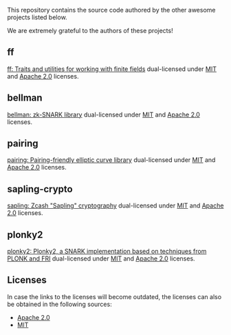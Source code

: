 This repository contains the source code authored by the other awesome projects
listed below.

We are extremely grateful to the authors of these projects!

## ff

[ff: Traits and utilities for working with finite fields](https://github.com/zkcrypto/ff) dual-licensed
under [MIT][ff-mit] and [Apache 2.0][ff-apache] licenses.

[ff-mit]: https://github.com/zkcrypto/ff/blob/b853db2c05a5901a8199012f80f5ee3784f52549/LICENSE-MIT
[ff-apache]: https://github.com/zkcrypto/ff/blob/b853db2c05a5901a8199012f80f5ee3784f52549/LICENSE-APACHE

## bellman

[bellman: zk-SNARK library](https://github.com/zkcrypto/bellman) dual-licensed under
[MIT][bellman-mit] and [Apache 2.0][bellman-apache] licenses.

[bellman-mit]: https://github.com/zkcrypto/bellman/blob/3a1c43b01a89d426842df39b432de979917951e6/LICENSE-MIT
[bellman-apache]: https://github.com/zkcrypto/bellman/blob/3a1c43b01a89d426842df39b432de979917951e6/LICENSE-APACHE

## pairing

[pairing: Pairing-friendly elliptic curve library](https://github.com/zkcrypto/pairing/) dual-licensed
under [MIT][pairing-mit] and [Apache 2.0][pairing-apache] licenses.

[pairing-mit]: https://github.com/zkcrypto/pairing/blob/17973bdd64a44a4829dd6b150f2d54246709b1da/LICENSE-MIT
[pairing-apache]: https://github.com/zkcrypto/pairing/blob/17973bdd64a44a4829dd6b150f2d54246709b1da/LICENSE-APACHE

## sapling-crypto

[sapling: Zcash "Sapling" cryptography](https://github.com/zcash/sapling-crypto) dual-licensed under
[MIT][sapling-mit] and [Apache 2.0][sapling-apache] licenses.

[sapling-mit]: https://github.com/zcash/sapling-crypto/blob/984a08897644af67754a12ec13a7d7ccad5fa0d3/LICENSE-MIT
[sapling-apache]: https://github.com/zcash/sapling-crypto/blob/984a08897644af67754a12ec13a7d7ccad5fa0d3/LICENSE-APACHE

## plonky2

[plonky2: Plonky2, a SNARK implementation based on techniques from PLONK and FRI](https://github.com/mir-protocol/plonky2)
dual-licensed under [MIT][plonky2-mit] and [Apache 2.0][plonky2-apache] licenses.

[plonky2-mit]: https://github.com/0xPolygonZero/plonky2/blob/349beae1431ecffc1bf8c044d6c00e2bf194b74a/LICENSE-MIT
[plonky2-apache]: https://github.com/0xPolygonZero/plonky2/blob/349beae1431ecffc1bf8c044d6c00e2bf194b74a/LICENSE-APACHE

## Licenses

In case the links to the licenses will become outdated, the licenses can also be obtained in the following sources:
- [Apache 2.0](http://www.apache.org/licenses/LICENSE-2.0)
- [MIT](http://opensource.org/licenses/MIT)
